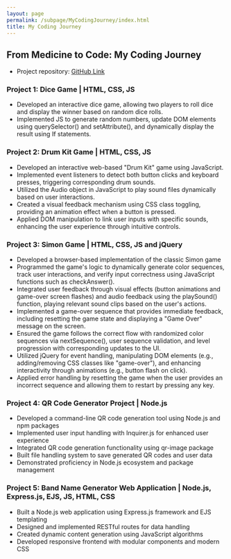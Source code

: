 ```yaml
---
layout: page
permalink: /subpage/MyCodingJourney/index.html
title: My Coding Journey
---
```


## From Medicine to Code: My Coding Journey 

- Project repository: [GitHub Link](https://github.com/zkManuel0123/Udemy-Course-Project)

### Project 1: Dice Game | HTML, CSS, JS
- Developed an interactive dice game, allowing two players to roll dice and display the winner based on random dice rolls.
- Implemented JS to generate random numbers, update DOM elements using querySelector() and setAttribute(), and dynamically display the result using If statements.

### Project 2: Drum Kit Game | HTML, CSS, JS
- Developed an interactive web-based "Drum Kit" game using JavaScript.
- Implemented event listeners to detect both button clicks and keyboard presses, triggering corresponding drum sounds.
- Utilized the Audio object in JavaScript to play sound files dynamically based on user interactions.
- Created a visual feedback mechanism using CSS class toggling, providing an animation effect when a button is pressed.
- Applied DOM manipulation to link user inputs with specific sounds, enhancing the user experience through intuitive controls.

### Project 3: Simon Game | HTML, CSS, JS and jQuery
- Developed a browser-based implementation of the classic Simon game
- Programmed the game's logic to dynamically generate color sequences, track user interactions, and verify input correctness using JavaScript functions such as checkAnswer().
- Integrated user feedback through visual effects (button animations and game-over screen flashes) and audio feedback using the playSound() function, playing relevant sound clips based on the user's actions.
- Implemented a game-over sequence that provides immediate feedback, including resetting the game state and displaying a "Game Over" message on the screen.
- Ensured the game follows the correct flow with randomized color sequences via nextSequence(), user sequence validation, and level progression with corresponding updates to the UI.
- Utilized jQuery for event handling, manipulating DOM elements (e.g., adding/removing CSS classes like "game-over"), and enhancing interactivity through animations (e.g., button flash on click).
- Applied error handling by resetting the game when the user provides an incorrect sequence and allowing them to restart by pressing any key.

### Project 4: QR Code Generator Project | Node.js
- Developed a command-line QR code generation tool using Node.js and npm packages
- Implemented user input handling with Inquirer.js for enhanced user experience
- Integrated QR code generation functionality using qr-image package
- Built file handling system to save generated QR codes and user data
- Demonstrated proficiency in Node.js ecosystem and package management

### Project 5: Band Name Generator Web Application | Node.js, Express.js, EJS, JS, HTML, CSS
- Built a Node.js web application using Express.js framework and EJS templating
- Designed and implemented RESTful routes for data handling
- Created dynamic content generation using JavaScript algorithms
- Developed responsive frontend with modular components and modern CSS



